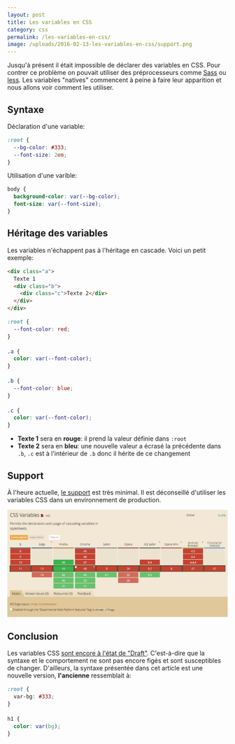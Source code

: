 ```yaml
---
layout: post
title: Les variables en CSS
category: css
permalink: /les-variables-en-css/
image: /uploads/2016-02-13-les-variables-en-css/support.png
---
```


Jusqu'à présent il était impossible de déclarer des variables en CSS. Pour contrer ce problème on pouvait utiliser des préprocesseurs comme [Sass](http://sass-lang.com/) ou [less](http://lesscss.org/). Les variables "natives" commencent à peine à faire leur apparition et nous allons voir comment les utiliser.

## Syntaxe

Déclaration d'une variable:

```css
:root {
  --bg-color: #333;
  --font-size: 2em;
}
```

Utilisation d'une varible:

```css
body {
  background-color: var(--bg-color);
  font-size: var(--font-size);
}
```

## Héritage des variables

Les variables n'échappent pas à l'héritage en cascade. Voici un petit exemple:

```html
<div class="a">
  Texte 1
  <div class="b">
    <div class="c">Texte 2</div>
  </div>
</div>
```

```css
:root {
  --font-color: red;
}

.a {
  color: var(--font-color);
}

.b {
  --font-color: blue;
}

.c {
  color: var(--font-color);
}
```

- **Texte 1** sera en **rouge**: il prend la valeur définie dans `:root`
- **Texte 2** sera en **bleu**: une nouvelle valeur a écrasé la précédente dans `.b`, `.c` est à l'intérieur de `.b` donc il hérite de ce changement

## Support

À l'heure actuelle, [le support](http://caniuse.com/#feat=css-variables) est très minimal. Il est déconseillé d'utiliser les variables CSS dans un environnement de production.

![Support variables CSS](/uploads/2016-02-13-les-variables-en-css/support.png)

## Conclusion

Les variables CSS [sont encore à l'état de "Draft"](https://drafts.csswg.org/css-variables/). C'est-à-dire que la syntaxe et le comportement ne sont pas encore figés et sont susceptibles de changer. D'ailleurs, la syntaxe présentée dans cet article est une nouvelle version, **l'ancienne** ressemblait à:

```css
:root {
  var-bg: #333;
}

h1 {
  color: var(bg);
}
```
